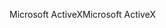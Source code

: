 <span data-ttu-id="40889-101">Microsoft ActiveX</span><span class="sxs-lookup"><span data-stu-id="40889-101">Microsoft ActiveX</span></span>